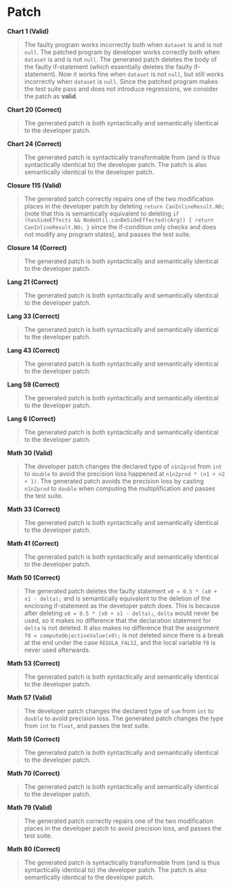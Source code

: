 # Patch

**Chart 1 (Valid)**
> The faulty program works incorrectly both when `dataset` is and is not `null`. The patched program by developer works correctly both when `dataset` is and is not `null`. The generated patch deletes the body of the faulty if-statement (which essentially deletes the faulty if-statement). Now it works fine when `dataset` is not `null`, but still works incorrectly when `dataset` is `null`. Since the patched program makes the test suite pass and does not introduce regressions, we consider the patch as **valid**.

**Chart 20 (Correct)**
> The generated patch is both syntactically and semantically identical to the developer patch.

**Chart 24 (Correct)**
> The generated patch is syntactically transformable from (and is thus syntactically identical to) the developer patch. The patch is also semantically identical to the developer patch.

**Closure 115 (Valid)**
> The generated patch correctly repairs one of the two modification places in the developer patch by deleting `return CanInlineResult.NO;` (note that this is semantically equivalent to deleting `if (hasSideEffects && NodeUtil.canBeSideEffected(cArg)) { return CanInlineResult.NO; }` since the if-condition only checks and does not modify any program states), and passes the test suite.

**Closure 14 (Correct)**
> The generated patch is both syntactically and semantically identical to the developer patch.

**Lang 21 (Correct)**
> The generated patch is both syntactically and semantically identical to the developer patch.

**Lang 33 (Correct)**
> The generated patch is both syntactically and semantically identical to the developer patch.

**Lang 43 (Correct)**
> The generated patch is both syntactically and semantically identical to the developer patch.

**Lang 59 (Correct)**
> The generated patch is both syntactically and semantically identical to the developer patch.

**Lang 6 (Correct)**
> The generated patch is both syntactically and semantically identical to the developer patch.

**Math 30 (Valid)**
> The developer patch changes the declared type of `n1n2prod` from `int` to `double` to avoid the precision loss happened at `n1n2prod * (n1 + n2 + 1)`. The generated patch avoids the precision loss by casting `n1n2prod` to `double` when computing the multiplification and passes the test suite.

**Math 33 (Correct)**
> The generated patch is both syntactically and semantically identical to the developer patch.

**Math 41 (Correct)**
> The generated patch is both syntactically and semantically identical to the developer patch.

**Math 50 (Correct)**
> The generated patch deletes the faulty statement `x0 = 0.5 * (x0 + x1 - delta);` and is semantically equivalent to the deletion of the enclosing if-statement as the developer patch does. This is because after deleting `x0 = 0.5 * (x0 + x1 - delta);`, `delta` would never be used, so it makes no difference that the declaration statement for `delta` is not deleted. It also makes no difference that the assignment `f0 = computeObjectiveValue(x0);` is not deleted since there is a break at the end under the case `REGULA_FALSI`, and the local variable `f0` is never used afterwards.

**Math 53 (Correct)**
> The generated patch is both syntactically and semantically identical to the developer patch.

**Math 57 (Valid)**
> The developer patch changes the declared type of `sum` from `int` to `double` to avoid precision loss. The generated patch changes the type from `int` to `float`, and passes the test suite.

**Math 59 (Correct)**
> The generated patch is both syntactically and semantically identical to the developer patch.

**Math 70 (Correct)**
> The generated patch is both syntactically and semantically identical to the developer patch.

**Math 79 (Valid)**
> The generated patch correctly repairs one of the two modification places in the developer patch to avoid precision loss, and passes the test suite.

**Math 80 (Correct)**
> The generated patch is syntactically transformable from (and is thus syntactically identical to) the developer patch. The patch is also semantically identical to the developer patch.



